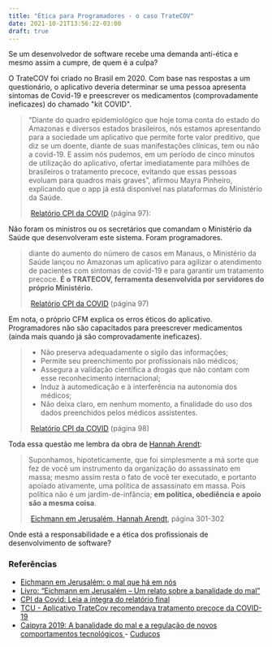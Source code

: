 ```yaml
---
title: "Ética para Programadores - o caso TrateCOV"
date: 2021-10-21T13:56:22-03:00
draft: true
---
```


Se um desenvolvedor de software recebe uma demanda anti-ética e mesmo assim a cumpre, de quem é a culpa?

O TrateCOV foi criado no Brasil em 2020. Com base nas respostas a um  questionário, o aplicativo deveria determinar se uma pessoa apresenta  sintomas de Covid-19 e preescrever os medicamentos (comprovadamente  ineficazes) do chamado "kit COVID".

> “Diante do quadro epidemiológico que hoje toma conta do estado do
> Amazonas e diversos estados brasileiros, nós estamos apresentando para a
> sociedade um aplicativo que permite forte valor preditivo, que diz se um
> doente, diante de suas manifestações clínicas, tem ou não a covid-19. E assim
> nós pudemos, em um período de cinco minutos de utilização do aplicativo,
> ofertar imediatamente para milhões de brasileiros o tratamento precoce,
> evitando que essas pessoas evoluam para quadros mais graves”, afirmou
> Mayra Pinheiro, explicando que o app já está disponível nas plataformas do
> Ministério da Saúde.
>
> ​																	[Relatório CPI da COVID](http://estaticog1.globo.com/2021/10/20/cpidacovidrelatoriofinal.pdf?_ga=2.250110982.1043185794.1634683196-6a0e3b6f-edeb-d971-4baf-b61b827d0555) (página 97):

Não foram os ministros ou os secretários que comandam o Ministério da Saúde que desenvolveram este sistema. Foram programadores.

> diante do aumento do número de casos em Manaus, o Ministério da Saúde
> lançou no Amazonas um aplicativo para agilizar o atendimento de pacientes
> com sintomas de covid-19 e para garantir um tratamento precoce. **É o
> TRATECOV, ferramenta desenvolvida por servidores do próprio Ministério.**
>
> ​																		[Relatório CPI da COVID](http://estaticog1.globo.com/2021/10/20/cpidacovidrelatoriofinal.pdf?_ga=2.250110982.1043185794.1634683196-6a0e3b6f-edeb-d971-4baf-b61b827d0555) (página 97)

Em nota, o próprio CFM explica os erros éticos do aplicativo. Programadores não são capacitados para preescrever medicamentos (ainda mais quando já são comprovadamente ineficazes).

> - Não preserva adequadamente o sigilo das informações;
> - Permite seu preenchimento por profissionais não médicos;
> - Assegura a validação científica a drogas que não contam com esse
>   reconhecimento internacional;
> - Induz à automedicação e à interferência na autonomia dos médicos;
> - Não deixa claro, em nenhum momento, a finalidade do uso dos dados
>   preenchidos pelos médicos assistentes.
>
> ​																		[Relatório CPI da COVID](http://estaticog1.globo.com/2021/10/20/cpidacovidrelatoriofinal.pdf?_ga=2.250110982.1043185794.1634683196-6a0e3b6f-edeb-d971-4baf-b61b827d0555) (página 98)

Toda essa questão me lembra da obra de [Hannah Arendt](https://www.amazon.com.br/Eichmann-em-Jerusalém-Hannah-Arendt/dp/8571649626/):

> Suponhamos, hipoteticamente, que foi simplesmente a má sorte que fez de  você um instrumento da organização do assassinato em massa; mesmo assim  resta o fato de você ter executado, e portanto apoiado ativamente, uma  política de assassinato em massa. Pois política não é um  jardim-de-infância; **em política, obediência e apoio são a mesma coisa**.
>
> ​																		[Eichmann em Jerusalém, Hannah Arendt](https://www.amazon.com.br/Eichmann-em-Jerusalém-Hannah-Arendt/dp/8571649626/), página 301-302

Onde está a responsabilidade e a ética dos profissionais de desenvolvimento de software?

### Referências

- [Eichmann em Jerusalém: o mal que há em nós](https://medium.com/@carolbufelli/eichmann-em-jerusal%C3%A9m-o-mal-que-h%C3%A1-em-n%C3%B3s-ff9dc05345c2)
- [Livro: “Eichmann em Jerusalém – Um relato sobre a banalidade do mal”](https://thiagoesser.wordpress.com/2014/08/30/livro-eichmann-em-jerusalem-um-relato-sobre-a-banalidade-do-mal/)
- [CPI da Covid: Leia a íntegra do relatório final](https://g1.globo.com/politica/cpi-da-covid/noticia/2021/10/19/leia-a-integra-da-minuta-do-relatorio-da-cpi-da-covid.ghtml)
- [TCU - Aplicativo TrateCov recomendava tratamento precoce da COVID-19](https://portal.tcu.gov.br/imprensa/noticias/aplicativo-tratecov-recomendava-tratamento-precoce-da-covid-19.htm)
- [Caipyra 2019: A banalidade do mal e a regulação de novos comportamentos tecnológicos ](https://www.youtube.com/watch?v=cdB5fP_zkC4) - [Cuducos](https://cuducos.me/)